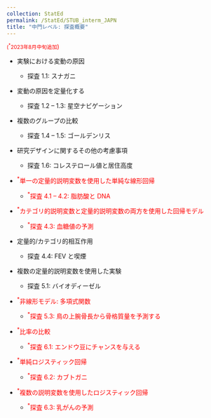 ```yaml
---
collection: StatEd
permalink: /StatEd/STUB_interm_JAPN
title: "中門レベル: 探査概要"
---
```


<span style="color:red;"><small>(<sup>*</sup>2023年8月中旬追加</small>)</span>

* 実験における変動の原因
  * 探査 1.1: スナガニ

* 変動の原因を定量化する
  * 探査 1.2 – 1.3: 星空ナビゲーション

* 複数のグループの比較
  * 探査 1.4 – 1.5: ゴールデンリス

* 研究デザインに関するその他の考慮事項
  * 探査 1.6: コレステロール値と居住高度

* <span style="color:red;"><sup>*</sup>単一の定量的説明変数を使用した単純な線形回帰</span>
  * <span style="color:red;"><sup>*</sup>探査 4.1 – 4.2: 脂肪酸と DNA</span>

* <span style="color:red;"><sup>*</sup>カテゴリ的説明変数と定量的説明変数の両方を使用した回帰モデル</span>
  * <span style="color:red;"><sup>*</sup>探査 4.3: 血糖値の予測</span>

* 定量的/カテゴリ的相互作用
  * 探査 4.4: FEV と喫煙

* 複数の定量的説明変数を使用した実験
  * 探査 5.1: バイオディーゼル

* <span style="color:red;"><sup>*</sup>非線形モデル: 多項式関数</span>
  * <span style="color:red;"><sup>*</sup>探査 5.3: 鳥の上腕骨長から骨格質量を予測する</span>

* <span style="color:red;"><sup>*</sup>比率の比較</span>
  * <span style="color:red;"><sup>*</sup>探査 6.1: エンドウ豆にチャンスを与える</span>

* <span style="color:red;"><sup>*</sup>単純ロジスティック回帰</span>
  * <span style="color:red;"><sup>*</sup>探査 6.2: カブトガニ</span>

* <span style="color:red;"><sup>*</sup>複数の説明変数を使用したロジスティック回帰</span>
  * <span style="color:red;"><sup>*</sup>探査 6.3: 乳がんの予測</span>

